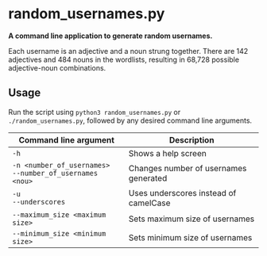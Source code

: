 # random_usernames.py

**A command line application to generate random usernames.**

Each username is an adjective and a noun strung together. There are 142
adjectives and 484 nouns in the wordlists, resulting in 68,728 possible
adjective-noun combinations.

## Usage

Run the script using `python3 random_usernames.py` or `./random_usernames.py`,
followed by any desired command line arguments.

| Command line argument                                         | Description                           |
| ------------------------------------------------------------- | ------------------------------------- |
| `-h`                                                          | Shows a help screen                   |
| `-n <number_of_usernames>` <br> `--number_of_usernames <nou>` | Changes number of usernames generated |
| `-u` <br> `--underscores`                                     | Uses underscores instead of camelCase |
| `--maximum_size <maximum size>`                               | Sets maximum size of usernames        |
| `--minimum_size <minimum size>`                               | Sets minimum size of usernames        |
